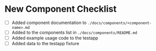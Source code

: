 # New Component Checklist

- [ ] Added component documentation to `./docs/components/<component-name>.md`
- [ ] Added to the components list in `./docs/components/README.md`
- [ ] Added example usage code to the testapp
- [ ] Added data to the testapp fixture
